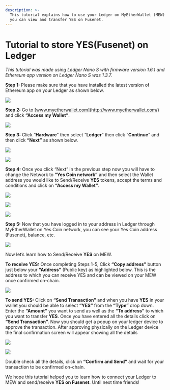 ```yaml
---
description: >-
  This tutorial explains how to use your Ledger on MyEtherWallet (MEW) so that
  you can view and transfer YES on Fusenet.
---
```


# Tutorial to store YES\(Fusenet\) on Ledger



_This tutorial was made using Ledger Nano S with firmware version 1.6.1 and Ethereum app version on Ledger Nano S was 1.3.7._

**Step 1:** Please make sure that you have installed the latest version of Ethereum app on your Ledger as shown below.

![](../../.gitbook/assets/0%20%282%29.png)

**Step 2:** Go to [www.myetherwallet.com](http://www.myetherwallet.com/) and click **“Access my Wallet”**.

![](../../.gitbook/assets/1%20%285%29.png)

**Step 3:** Click “**Hardware**” then select “**Ledger**” then click “**Continue**” and then click **“Next”** as shown below.

![](../../.gitbook/assets/2%20%285%29.png)

![](../../.gitbook/assets/3%20%284%29.png)

**Step 4:** Once you click “Next” in the previous step now you will have to change the Network to **“Yes Coin network”** and then select the Wallet address you would like to Send/Receive **YES** tokens, accept the terms and conditions and click on **“Access my Wallet”.**

![](../../.gitbook/assets/4%20%285%29.png)

![](../../.gitbook/assets/5%20%283%29.png)

![](../../.gitbook/assets/6%20%284%29.png)

**Step 5:** Now that you have logged in to your address in Ledger through MyEtherWallet on Yes Coin network, you can see your Yes Coin address \(Fusenet\), balance, etc.

![](../../.gitbook/assets/7%20%283%29.png)

Now let’s learn how to Send/Receive **YES** on MEW.

**To receive YES:** Once completing Steps 1-5, Click **“Copy address”** button just below your **“Address”** \(Public key\) as highlighted below. This is the address to which you can receive YES and can be viewed on your MEW once confirmed on-chain.

![](../../.gitbook/assets/8%20%283%29.png)

**To send YES:** Click on **“Send Transaction”** and when you have **YES** in your wallet you should be able to select **“YES”** from the **“Type”** drop down. Enter the **“Amount”** you want to send as well as the **“To address”** to which you want to transfer **YES**. Once you have entered all the details click on **“Send Transaction”.** Now you should get a popup on your ledger device to approve the transaction. After approving physically on the Ledger device the final confirmation screen will appear showing all the details

![](../../.gitbook/assets/9%20%283%29.png)

![](../../.gitbook/assets/10%20%283%29.png)

Double check all the details, click on **“Confirm and Send”** and wait for your transaction to be confirmed on-chain.

We hope this tutorial helped you to learn how to connect your Ledger to MEW and send/receive **YES on Fusenet**. Until next time friends!


